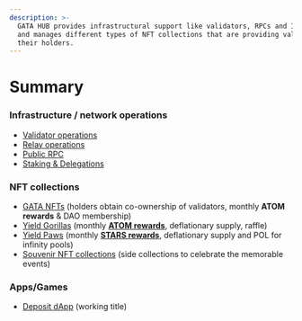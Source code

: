 ```yaml
---
description: >-
  GATA HUB provides infrastructural support like validators, RPCs and IBC relays
  and manages different types of NFT collections that are providing value to
  their holders.
---
```


# Summary

### Infrastructure / network operations

* [Validator operations](gata-hub-ventures/gata-validators/)
* [Relay operations ](gata-hub-ventures/public-goods/gata-relays.md)
* [Public RPC](gata-hub-ventures/public-goods/rpc.md)
* [Staking & Delegations ](gata-hub-ventures/gata-nft-dao/gata-dao-staking-delegations.md) &#x20;

### NFT collections

* [GATA NFTs](gata-nft-dao/about-gata-nfts/) (holders obtain co-ownership of validators, monthly **ATOM rewards** & DAO membership) &#x20;
* [Yield Gorillas](yield-gorillas/) (monthly [**ATOM rewards**](yield-gorillas/yg-reward-distributions.md), deflationary supply, raffle)
* [Yield Paws](yield-paws/) (monthly [**STARS rewards**](yield-paws/yp-reward-distribution.md), deflationary supply and POL for infinity pools)
* [Souvenir NFT collections](gata-hub-ventures/nft-souvenirs.md) (side collections to celebrate the memorable events) &#x20;

### Apps/Games&#x20;

* [Deposit dApp](broken-reference) (working title)
